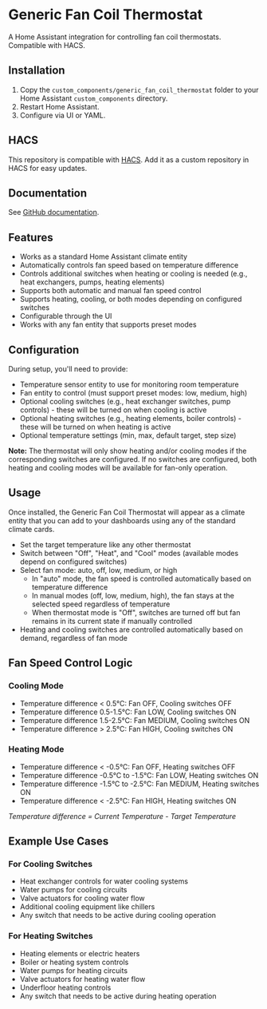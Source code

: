 # Generic Fan Coil Thermostat

A Home Assistant integration for controlling fan coil thermostats. Compatible with HACS.

## Installation

1. Copy the `custom_components/generic_fan_coil_thermostat` folder to your Home Assistant `custom_components` directory.
2. Restart Home Assistant.
3. Configure via UI or YAML.

## HACS

This repository is compatible with [HACS](https://hacs.xyz/). Add it as a custom repository in HACS for easy updates.

## Documentation

See [GitHub documentation](https://github.com/recallfx/ha-generic-fan-coil-thermostat).

## Features

- Works as a standard Home Assistant climate entity
- Automatically controls fan speed based on temperature difference
- Controls additional switches when heating or cooling is needed (e.g., heat exchangers, pumps, heating elements)
- Supports both automatic and manual fan speed control
- Supports heating, cooling, or both modes depending on configured switches
- Configurable through the UI
- Works with any fan entity that supports preset modes

## Configuration

During setup, you'll need to provide:

- Temperature sensor entity to use for monitoring room temperature
- Fan entity to control (must support preset modes: low, medium, high)
- Optional cooling switches (e.g., heat exchanger switches, pump controls) - these will be turned on when cooling is active
- Optional heating switches (e.g., heating elements, boiler controls) - these will be turned on when heating is active
- Optional temperature settings (min, max, default target, step size)

**Note:** The thermostat will only show heating and/or cooling modes if the corresponding switches are configured. If no switches are configured, both heating and cooling modes will be available for fan-only operation.

## Usage

Once installed, the Generic Fan Coil Thermostat will appear as a climate entity that you can add to your dashboards using any of the standard climate cards.

- Set the target temperature like any other thermostat
- Switch between "Off", "Heat", and "Cool" modes (available modes depend on configured switches)
- Select fan mode: auto, off, low, medium, or high
  - In "auto" mode, the fan speed is controlled automatically based on temperature difference
  - In manual modes (off, low, medium, high), the fan stays at the selected speed regardless of temperature
  - When thermostat mode is "Off", switches are turned off but fan remains in its current state if manually controlled
- Heating and cooling switches are controlled automatically based on demand, regardless of fan mode

## Fan Speed Control Logic

### Cooling Mode
- Temperature difference < 0.5°C: Fan OFF, Cooling switches OFF
- Temperature difference 0.5-1.5°C: Fan LOW, Cooling switches ON
- Temperature difference 1.5-2.5°C: Fan MEDIUM, Cooling switches ON
- Temperature difference > 2.5°C: Fan HIGH, Cooling switches ON

### Heating Mode
- Temperature difference < -0.5°C: Fan OFF, Heating switches OFF
- Temperature difference -0.5°C to -1.5°C: Fan LOW, Heating switches ON
- Temperature difference -1.5°C to -2.5°C: Fan MEDIUM, Heating switches ON
- Temperature difference < -2.5°C: Fan HIGH, Heating switches ON

*Temperature difference = Current Temperature - Target Temperature*

## Example Use Cases

### For Cooling Switches
- Heat exchanger controls for water cooling systems
- Water pumps for cooling circuits
- Valve actuators for cooling water flow
- Additional cooling equipment like chillers
- Any switch that needs to be active during cooling operation

### For Heating Switches
- Heating elements or electric heaters
- Boiler or heating system controls
- Water pumps for heating circuits
- Valve actuators for heating water flow
- Underfloor heating controls
- Any switch that needs to be active during heating operation
